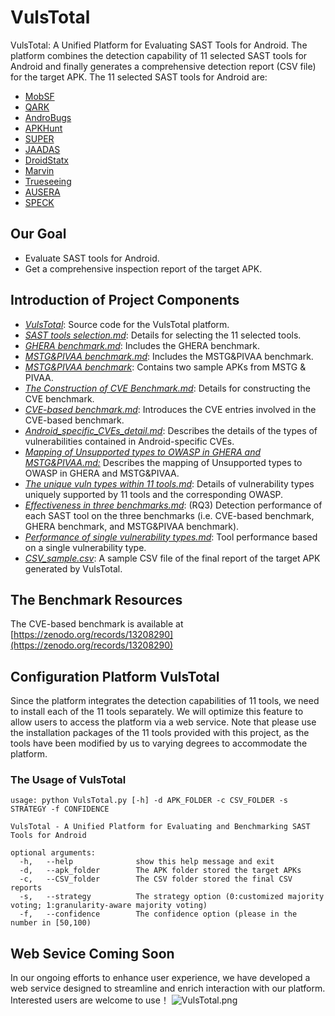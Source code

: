 # VulsTotal
VulsTotal: A Unified Platform for Evaluating SAST Tools for Android.
The platform combines the detection capability of 11 selected SAST tools for Android and finally generates a comprehensive detection report (CSV file) for the target APK.
The 11 selected SAST tools for Android are:

- [MobSF](https://github.com/MobSF/Mobile-Security-Framework-MobSF)
- [QARK](https://github.com/linkedin/qark)
- [AndroBugs](https://github.com/AndroBugs/AndroBugs_Framework)
- [APKHunt](https://github.com/Cyber-Buddy/APKHunt)
- [SUPER](https://github.com/SUPERAndroidAnalyzer/super)
- [JAADAS](https://github.com/flankerhqd/JAADAS)
- [DroidStatx](https://github.com/clviper/droidstatx)
- [Marvin](https://github.com/programa-stic/Marvin-static-Analyzer)
- [Trueseeing](https://github.com/alterakey/trueseeing)
- [AUSERA](https://github.com/tjusenchen/AUSERA)
- [SPECK](https://github.com/SPRITZ-Research-Group/SPECK)

## Our Goal

- Evaluate SAST tools for Android.
- Get a comprehensive inspection report of the target APK.

## Introduction of Project Components

- [_VulsTotal_](https://github.com/android-app-sast/VulsTotal/tree/master/Vulstotal): Source code for the VulsTotal platform.
- [_SAST tools selection.md_](https://github.com/android-app-sast/VulsTotal/blob/master/SAST%20Tools%20Selection.md): Details for selecting the 11 selected tools.
- [_GHERA benchmark.md_](https://github.com/android-app-sast/VulsTotal/blob/master/GHERA%20benchmark.md): Includes the GHERA benchmark.
- [_MSTG&PIVAA benchmark.md_](https://github.com/android-app-sast/VulsTotal/blob/master/MSTG%26PIVAA%20benchmark.md): Includes the MSTG&PIVAA benchmark.
- [_MSTG&PIVAA benchmark_](https://github.com/android-app-sast/VulsTotal/tree/master/MSTG%26PIVAA%20benchmark): Contains two sample APKs from MSTG & PIVAA.
- [_The Construction of CVE Benchmark.md_](https://github.com/android-app-sast/VulsTotal/blob/master/The%20Construction%20of%20CVE%20Benchmark.md): Details for constructing the CVE benchmark.
- [_CVE-based benchmark.md_](https://github.com/android-app-sast/VulsTotal/blob/master/CVE-based%20benchmark.md): Introduces the CVE entries involved in the CVE-based benchmark.
- [_Android_specific_CVEs_detail.md_](https://github.com/android-app-sast/VulsTotal/blob/master/Android-specific%20CVEs%20detail.md): Describes the details of the types of vulnerabilities contained in Android-specific CVEs.
- [_Mapping of Unsupported types to OWASP in GHERA and MSTG&PIVAA.md:_](https://github.com/android-app-sast/VulsTotal/blob/master/Mapping%20of%20Unsupported%20types%20to%20OWASP%20in%20GHERA%20and%20MSTG%26PIVAA.md) Describes the mapping of Unsupported types to OWASP in GHERA and MSTG&PIVAA.
- [_The unique vuln types within 11 tools.md_](https://github.com/android-app-sast/VulsTotal/blob/master/The%20unique%20vuln%20types%20within%2011%20tools.md): Details of vulnerability types uniquely supported by 11 tools and the corresponding OWASP.
- [_Effectiveness in three benchmarks.md_](https://github.com/android-app-sast/VulsTotal/blob/master/Effectiveness%20on%20Three%20Benchmarks.md): (RQ3) Detection performance of each SAST tool on the three benchmarks (i.e. CVE-based benchmark, GHERA benchmark, and MSTG&PIVAA benchmark).
- [_Performance of single vulnerability types.md_](https://github.com/android-app-sast/VulsTotal/blob/master/Performance%20of%20single%20vulnerability%20types.md): Tool performance based on a single vulnerability type.
- [_CSV_sample.csv_](https://github.com/android-app-sast/VulsTotal/blob/master/CSV_sample.csv): A sample CSV file of the final report of the target APK generated by VulsTotal.

## The Benchmark Resources
The CVE-based benchmark is available at [https://zenodo.org/records/13208290](https://zenodo.org/records/13208290)

## Configuration Platform VulsTotal
Since the platform integrates the detection capabilities of 11 tools, we need to install each of the 11 tools separately. We will optimize this feature to allow users to access the platform via a web service.
Note that please use the installation packages of the 11 tools provided with this project, as the tools have been modified by us to varying degrees to accommodate the platform.
### The Usage of VulsTotal
```
usage: python VulsTotal.py [-h] -d APK_FOLDER -c CSV_FOLDER -s STRATEGY -f CONFIDENCE

VulsTotal - A Unified Platform for Evaluating and Benchmarking SAST Tools for Android

optional arguments:
  -h, 	--help            	show this help message and exit
  -d, 	--apk_folder  		The APK folder stored the target APKs
  -c, 	--CSV_folder 	 	The CSV folder stored the final CSV reports
  -s, 	--strategy  		The strategy option (0:customized majority voting; 1:granularity-aware majority voting)
  -f, 	--confidence  		The confidence option (please in the number in [50,100)
```

## Web Sevice Coming Soon
In our ongoing efforts to enhance user experience, we have developed a web service designed to streamline and enrich interaction with our platform. Interested users are welcome to use！
![VulsTotal.png](<img width="1500" alt="image" src="https://github.com/user-attachments/assets/112ea5f3-baf2-46ae-a451-d99ece9e2b50">)
